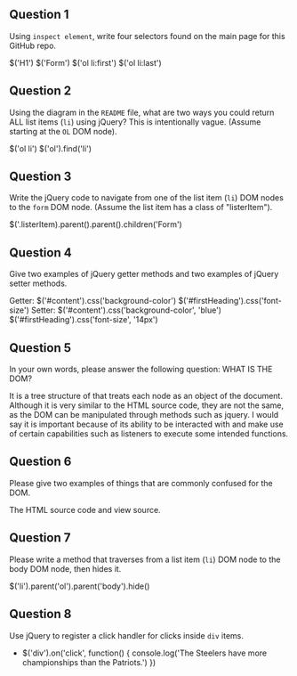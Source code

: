 ## Question 1

Using `inspect element`, write four selectors found on the main page for this
GitHub repo.

<!-- your answer starts here -->
$('H1')
$('Form')
$('ol li:first')
$('ol li:last')
<!-- your answer ends here -->

## Question 2

Using the diagram in the `README` file, what are two ways you could return ALL
list items (`li`) using jQuery? This is intentionally vague. (Assume starting
at the `OL` DOM node).

<!-- your answer starts here -->
$('ol li')
$('ol').find('li')
<!-- your answer ends here -->

## Question 3

Write the jQuery code to navigate from one of the list item (`li`) DOM nodes to
the `form` DOM node. (Assume the list item has a class of "listerItem").

<!-- your answer starts here -->
$('.listerItem).parent().parent().children('Form')
<!-- your answer ends here -->

## Question 4

Give two examples of jQuery getter methods and two examples of jQuery setter
methods.

<!-- your answer starts here -->
Getter:
$('#content').css('background-color')
$('#firstHeading').css('font-size')
Setter:
$('#content').css('background-color', 'blue')
$('#firstHeading').css('font-size', '14px')
<!-- your answer ends here -->

## Question 5

In your own words, please answer the following question: WHAT IS THE DOM?

<!-- your answer starts here -->
It is a tree structure of that treats each node as an object of the document.
Although it is very similar to the HTML source code, they are not the same,
as the DOM can be manipulated through methods such as jquery. I would say it is
important because of its ability to be interacted with and make use of certain
capabilities such as listeners to execute some intended functions.
<!-- your answer ends here -->

## Question 6

Please give two examples of things that are commonly confused for the DOM.

<!-- your answer starts here -->
The HTML source code and view source.

<!-- your answer ends here -->

## Question 7

Please write a method that traverses from a list item (`li`) DOM node to the
body DOM node, then hides it.

<!-- your answer starts here -->
$('li').parent('ol').parent('body').hide()
<!-- your answer ends here -->

## Question 8

Use jQuery to register a click handler for clicks inside `div` items.

<!-- your answer starts here -->
* $('div').on('click', function() {
                console.log('The Steelers have more championships than the Patriots.')
                })
<!-- your answer ends here -->
